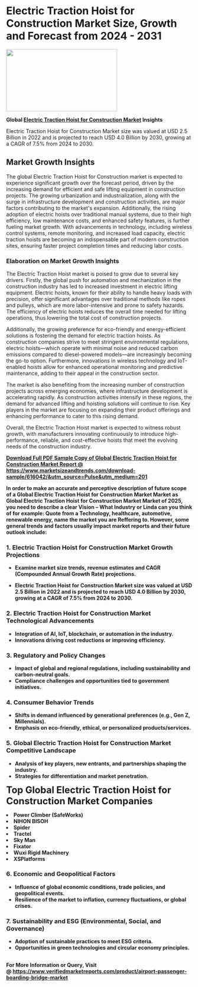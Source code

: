 <H1>Electric Traction Hoist for Construction Market Size, Growth and Forecast from 2024 - 2031</H1><img class="aligncenter size-medium wp-image-584254" src="https://thirdeyenews.in/wp-content/uploads/2024/09/Global-Market-Research-300x168.jpeg" alt="" width="300" height="168" /><p><strong>Global&nbsp;<a href="https://www.marketsizeandtrends.com/download-sample/616042/&amp;utm_source=Pulse&amp;utm_medium=201">Electric Traction Hoist for Construction Market</a> Insights</strong></p><p>Electric Traction Hoist for Construction Market size was valued at USD 2.5 Billion in 2022 and is projected to reach USD 4.0 Billion by 2030, growing at a CAGR of 7.5% from 2024 to 2030.</p><p><h2>Market Growth Insights</h2> <p>The global Electric Traction Hoist for Construction market is expected to experience significant growth over the forecast period, driven by the increasing demand for efficient and safe lifting equipment in construction projects. The growing urbanization and industrialization, along with the surge in infrastructure development and construction activities, are major factors contributing to the market's expansion. Additionally, the rising adoption of electric hoists over traditional manual systems, due to their high efficiency, low maintenance costs, and enhanced safety features, is further fueling market growth. With advancements in technology, including wireless control systems, remote monitoring, and increased load capacity, electric traction hoists are becoming an indispensable part of modern construction sites, ensuring faster project completion times and reducing labor costs.</p> <p><strong><a href="download_sample_link"></a></strong></p> <h3>Elaboration on Market Growth Insights</h3> <p>The Electric Traction Hoist market is poised to grow due to several key drivers. Firstly, the global push for automation and mechanization in the construction industry has led to increased investment in electric lifting equipment. Electric hoists, known for their ability to handle heavy loads with precision, offer significant advantages over traditional methods like ropes and pulleys, which are more labor-intensive and prone to safety hazards. The efficiency of electric hoists reduces the overall time needed for lifting operations, thus lowering the total cost of construction projects.</p> <p>Additionally, the growing preference for eco-friendly and energy-efficient solutions is fostering the demand for electric traction hoists. As construction companies strive to meet stringent environmental regulations, electric hoists—which operate with minimal noise and reduced carbon emissions compared to diesel-powered models—are increasingly becoming the go-to option. Furthermore, innovations in wireless technology and IoT-enabled hoists allow for enhanced operational monitoring and predictive maintenance, adding to their appeal in the construction sector.</p> <p>The market is also benefiting from the increasing number of construction projects across emerging economies, where infrastructure development is accelerating rapidly. As construction activities intensify in these regions, the demand for advanced lifting and hoisting solutions will continue to rise. Key players in the market are focusing on expanding their product offerings and enhancing performance to cater to this rising demand.</p> <p>Overall, the Electric Traction Hoist market is expected to witness robust growth, with manufacturers innovating continuously to introduce high-performance, reliable, and cost-effective hoists that meet the evolving needs of the construction industry.</p> <p><strong><a href="get_more_link"></p><p><span class=""><strong>Download Full PDF Sample Copy of Global Electric Traction Hoist for Construction Market Report</strong> @ <a href="https://www.marketsizeandtrends.com/download-sample/616042/&amp;utm_source=Pulse&amp;utm_medium=201" target="_blank">https://www.marketsizeandtrends.com/download-sample/616042/&amp;utm_source=Pulse&amp;utm_medium=201</a></span></p><p>In order to make an accurate and perceptive description of future scope of a Global&nbsp;Electric Traction Hoist for Construction Market Market as Global&nbsp;Electric Traction Hoist for Construction Market Market of 2025, you need to describe a clear Vision &ndash; What Industry or Linda can you think of for example: Quote from a Technology, healthcare, automotive, renewable energy, name the market you are Reffering to. However, some general trends and factors usually impact market reports and their future outlook include:</p><h3>1.&nbsp;<strong>Electric Traction Hoist for Construction Market Growth Projections</strong></h3><ul><li>Examine market size trends, revenue estimates and CAGR (Compounded Annual Growth Rate) projections.</li><li><p>Electric Traction Hoist for Construction Market size was valued at USD 2.5 Billion in 2022 and is projected to reach USD 4.0 Billion by 2030, growing at a CAGR of 7.5% from 2024 to 2030.</p></li></ul><h3>2.&nbsp;<strong>Electric Traction Hoist for Construction Market Technological Advancements</strong></h3><ul><li>Integration of AI, IoT, blockchain, or automation in the industry.</li><li>Innovations driving cost reductions or improving efficiency.</li></ul><h3>3.&nbsp;<strong>Regulatory and Policy Changes</strong></h3><ul><li>Impact of global and regional regulations, including sustainability and carbon-neutral goals.</li><li>Compliance challenges and opportunities tied to government initiatives.</li></ul><h3>4.&nbsp;<strong>Consumer Behavior Trends</strong></h3><ul><li>Shifts in demand influenced by generational preferences (e.g., Gen Z, Millennials).</li><li>Emphasis on eco-friendly, ethical, or personalized products/services.</li></ul><h3>5.&nbsp;<strong>Global Electric Traction Hoist for Construction Market Competitive Landscape</strong></h3><ul><li>Analysis of key players, new entrants, and partnerships shaping the industry.</li><li>Strategies for differentiation and market penetration.</li></ul><p data-pm-slice="1 1 []"><span style="color: inherit; font-family: inherit; font-size: 25px;">Top Global Electric Traction Hoist for Construction Market Companies</span></p><div class="" data-test-id=""><p><li>Power Climber (SafeWorks)</li><li> NIHON BISOH</li><li> Spider</li><li> Tractel</li><li> Sky Man</li><li> Fixator</li><li> Wuxi Rigid Machinery</li><li> XSPlatforms</li></p></div><h3>6.&nbsp;<strong>Economic and Geopolitical Factors</strong></h3><ul><li>Influence of global economic conditions, trade policies, and geopolitical events.</li><li>Resilience of the market to inflation, currency fluctuations, or global crises.</li></ul><h3>7.&nbsp;<strong>Sustainability and ESG (Environmental, Social, and Governance)</strong></h3><ul><li>Adoption of sustainable practices to meet ESG criteria.</li><li>Opportunities in green technologies and circular economy principles.</li></ul><h2><strong style="font-size: 14px;">For More Information or Query, Visit @&nbsp;</strong><a style="background-color: #ffffff; font-size: 14px;" href="https://www.marketsizeandtrends.com/report/electric-traction-hoist-for-construction-market/" target="_blank">https://www.verifiedmarketreports.com/product/airport-passenger-boarding-bridge-market</a></h2>